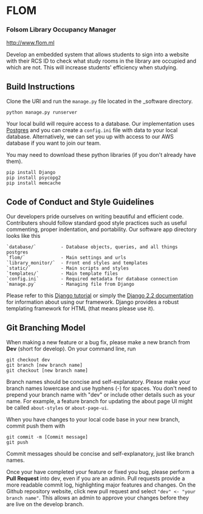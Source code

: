 # FLOM

### Folsom Library Occupancy Manager

http://www.flom.ml

Develop an embedded system that allows students to sign into a website with their RCS ID to check what study rooms in the library are occupied and which are not. This will increase students' efficiency when studying. 

## Build Instructions

Clone the URI and run the `manage.py` file located in the \_software directory.

`python manage.py runserver`

Your local build will require access to a database. Our implementation uses [Postgres](https://www.postgresql.org/) and you can create a `config.ini` file with data to your local database. Alternatively, we can set you up with access to our AWS database if you want to join our team.

You may need to download these python libraries (if you don't already have them).

```pip install Django``` \
```pip install psycopg2``` \
```pip install memcache``` 

## Code of Conduct and Style Guidelines

Our developers pride ourselves on writing beautiful and efficient code. Contributers should follow standard good style practices such as
useful commenting, proper indentation, and portability. Our software app directory looks like this

    `database/`         - Database objects, queries, and all things postgres 
    `flom/`             - Main settings and urls 
    `library_monitor/`  - Front end styles and templates 
    `static/`           - Main scripts and styles 
    `templates/`        - Main template files 
    `config.ini`        - Required metadata for database connection 
    `manage.py`         - Managing file from Django 
    
Please refer to this [Django tutorial](https://docs.djangoproject.com/en/2.2/intro/tutorial01/) or simply the 
[Django 2.2 documentation](https://docs.djangoproject.com/en/2.2/) for information about using our framework. Django provides a robust templating framework for HTML (that means please use it).

## Git Branching Model

When making a new feature or a bug fix, please make a new branch from **Dev** (short for develop). On your command line, run 

`git checkout dev` \
`git branch [new branch name]` \
`git checkout [new branch name]` 

Branch names should be concise and self-explanatory. Please make your branch names lowercase and use hyphens (-) for spaces. You don't need to prepend your branch name with "dev" or include other details such as your name. For example, a feature branch for updating the about page UI might be called `about-styles` or `about-page-ui`. 

When you have changes to your local code base in your new branch, commit push them with 

`git commit -m [Commit message]` \
`git push` 

Commit messages should be concise and self-explanatory, just like branch names. 

Once your have completed your feature or fixed you bug, please perform a **Pull Request** into dev, even if you are an admin. Pull requests provide a more readable commit log, highlighting major features and changes. On the Github repository website, click new pull request and select `"dev" <- "your branch name"`. This allows an admin to approve your changes before they are live on the develop branch. 

